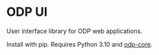 # ODP UI

User interface library for ODP web applications.

Install with pip. Requires Python 3.10 and [odp-core](https://github.com/SAEON/odp-core).

